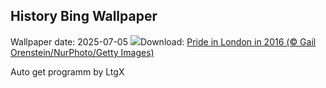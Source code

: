 ## History Bing Wallpaper
Wallpaper date: 2025-07-05
![](https://www.bing.com/th?id=OHR.PrideInLondon2025_EN-GB3089444985_UHD.jpg&w=1000)Download: [Pride in London in 2016 (© Gail Orenstein/NurPhoto/Getty Images)](https://www.bing.com/th?id=OHR.PrideInLondon2025_EN-GB3089444985_UHD.jpg)

Auto get programm by LtgX
